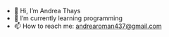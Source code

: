 - 👋 Hi, I’m Andrea Thays
- 🌱 I’m currently learning programming
- 📫 How to reach me: andrearoman437@gmail.com

<!---
aerdnana/aerdnana is a ✨ special ✨ repository because its `README.md` (this file) appears on your GitHub profile.
You can click the Preview link to take a look at your changes.
--->
